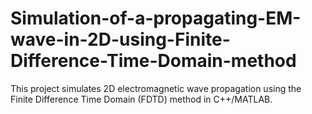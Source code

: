 # Simulation-of-a-propagating-EM-wave-in-2D-using-Finite-Difference-Time-Domain-method
This project simulates 2D electromagnetic wave propagation using the Finite Difference Time Domain (FDTD) method in C++/MATLAB.
